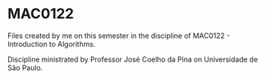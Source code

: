 MAC0122
=======

Files created by me on this semester in the discipline of MAC0122 - Introduction to Algorithms.

Discipline ministrated by Professor José Coelho da Pina on Universidade de São Paulo.
